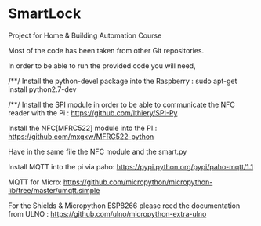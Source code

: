 # SmartLock
Project for Home & Building Automation Course


Most of the code has been taken from other Git repositories.

In order to be able to run the provided code you will need,

 /**/ Install the python-devel package into the Raspberry : sudo apt-get install python2.7-dev

/**/  Install the SPI module in order to be able to communicate the NFC reader with the Pi : https://github.com/lthiery/SPI-Py

  Install the NFC[MFRC522] module into the PI.: https://github.com/mxgxw/MFRC522-python

  Have in the same file the NFC module and the smart.py 

  Install MQTT into the pi via paho: https://pypi.python.org/pypi/paho-mqtt/1.1

  MQTT for Micro: https://github.com/micropython/micropython-lib/tree/master/umqtt.simple

  For the Shields & Micropython ESP8266 please reed the documentation from ULNO : https://github.com/ulno/micropython-extra-ulno 
